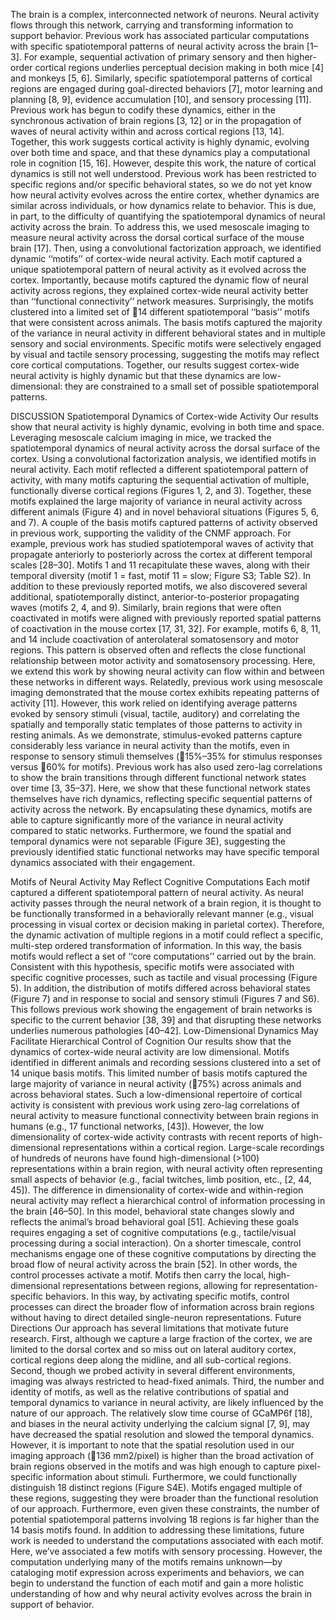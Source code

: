 The brain is a complex, interconnected network of neurons. Neural activity flows through this network, carrying and transforming information to support behavior. Previous work has associated particular computations with specific spatiotemporal patterns of neural activity across the brain [1–3]. For example, sequential activation of primary sensory and then higher-order cortical regions underlies perceptual decision making in both mice [4] and monkeys [5, 6]. Similarly, specific spatiotemporal patterns of cortical regions are engaged during goal-directed behaviors [7], motor learning and planning [8, 9], evidence accumulation [10], and sensory processing [11]. Previous work has begun to codify these dynamics, either in the synchronous activation of brain regions [3, 12] or in the propagation of waves of neural activity within and across cortical regions [13, 14]. Together, this work suggests cortical activity is highly dynamic, evolving over both time and space, and that these dynamics play a computational role in cognition [15, 16]. However, despite this work, the nature of cortical dynamics is still not well understood. Previous work has been restricted to specific regions and/or specific behavioral states, so we do not yet know how neural activity evolves across the entire cortex, whether dynamics are similar across individuals, or how dynamics relate to behavior. This is due, in part, to the difficulty of quantifying the spatiotemporal dynamics of neural activity across the brain. To address this, we used mesoscale imaging to measure neural activity across the dorsal cortical surface of the mouse brain [17]. Then, using a convolutional factorization approach, we identified dynamic ‘‘motifs’’ of cortex-wide neural activity. Each motif captured a unique spatiotemporal pattern of neural activity as it evolved across the cortex. Importantly, because motifs captured the dynamic flow of neural activity across regions, they explained cortex-wide neural activity better than ‘‘functional connectivity’’ network measures. Surprisingly, the motifs clustered into a limited set of 14 different spatiotemporal ‘‘basis’’ motifs that were consistent across animals. The basis motifs captured the majority of the variance in neural activity in different behavioral states and in multiple sensory and social environments. Specific motifs were selectively engaged by visual and tactile sensory processing, suggesting the motifs may reflect core cortical computations. Together, our results suggest cortex-wide neural activity is highly dynamic but that these dynamics are low-dimensional: they are constrained to a small set of possible spatiotemporal patterns.

DISCUSSION Spatiotemporal Dynamics of Cortex-wide Activity Our results show that neural activity is highly dynamic, evolving in both time and space. Leveraging mesoscale calcium imaging in mice, we tracked the spatiotemporal dynamics of neural activity across the dorsal surface of the cortex. Using a convolutional factorization analysis, we identified motifs in neural activity. Each motif reflected a different spatiotemporal pattern of activity, with many motifs capturing the sequential activation of multiple, functionally diverse cortical regions (Figures 1, 2, and 3). Together, these motifs explained the large majority of variance in neural activity across different animals (Figure 4) and in novel behavioral situations (Figures 5, 6, and 7). A couple of the basis motifs captured patterns of activity observed in previous work, supporting the validity of the CNMF approach. For example, previous work has studied spatiotemporal waves of activity that propagate anteriorly to posteriorly across the cortex at different temporal scales [28–30]. Motifs 1 and 11 recapitulate these waves, along with their temporal diversity (motif 1 = fast, motif 11 = slow; Figure S3; Table S2). In addition to these previously reported motifs, we also discovered several additional, spatiotemporally distinct, anterior-to-posterior propagating waves (motifs 2, 4, and 9). Similarly, brain regions that were often coactivated in motifs were aligned with previously reported spatial patterns of coactivation in the mouse cortex [17, 31, 32]. For example, motifs 6, 8, 11, and 14 include coactivation of anterolateral somatosensory and motor regions. This pattern is observed often and reflects the close functional relationship between motor activity and somatosensory processing. Here, we extend this work by showing neural activity can flow within and between these networks in different ways. Relatedly, previous work using mesoscale imaging demonstrated that the mouse cortex exhibits repeating patterns of activity [11]. However, this work relied on identifying average patterns evoked by sensory stimuli (visual, tactile, auditory) and correlating the spatially and temporally static templates of those patterns to activity in resting animals. As we demonstrate, stimulus-evoked patterns capture considerably less variance in neural activity than the motifs, even in response to sensory stimuli themselves (15%–35% for stimulus responses versus 60% for motifs). Previous work has also used zero-lag correlations to show the brain transitions through different functional network states over time [3, 35–37]. Here, we show that these functional network states themselves have rich dynamics, reflecting specific sequential patterns of activity across the network. By encapsulating these dynamics, motifs are able to capture significantly more of the variance in neural activity compared to static networks. Furthermore, we found the spatial and temporal dynamics were not separable (Figure 3E), suggesting the previously identified static functional networks may have specific temporal dynamics associated with their engagement.

Motifs of Neural Activity May Reflect Cognitive Computations Each motif captured a different spatiotemporal pattern of neural activity. As neural activity passes through the neural network of a brain region, it is thought to be functionally transformed in a behaviorally relevant manner (e.g., visual processing in visual cortex or decision making in parietal cortex). Therefore, the dynamic activation of multiple regions in a motif could reflect a specific, multi-step ordered transformation of information. In this way, the basis motifs would reflect a set of ‘‘core computations’’ carried out by the brain. Consistent with this hypothesis, specific motifs were associated with specific cognitive processes, such as tactile and visual processing (Figure 5). In addition, the distribution of motifs differed across behavioral states (Figure 7) and in response to social and sensory stimuli (Figures 7 and S6). This follows previous work showing the engagement of brain networks is specific to the current behavior [38, 39] and that disrupting these networks underlies numerous pathologies [40–42]. Low-Dimensional Dynamics May Facilitate Hierarchical Control of Cognition Our results show that the dynamics of cortex-wide neural activity are low dimensional. Motifs identified in different animals and recording sessions clustered into a set of 14 unique basis motifs. This limited number of basis motifs captured the large majority of variance in neural activity (75%) across animals and across behavioral states. Such a low-dimensional repertoire of cortical activity is consistent with previous work using zero-lag correlations of neural activity to measure functional connectivity between brain regions in humans (e.g., 17 functional networks, [43]). However, the low dimensionality of cortex-wide activity contrasts with recent reports of high-dimensional representations within a cortical region. Large-scale recordings of hundreds of neurons have found high-dimensional (>100) representations within a brain region, with neural activity often representing small aspects of behavior (e.g., facial twitches, limb position, etc., [2, 44, 45]). The difference in dimensionality of cortex-wide and within-region neural activity may reflect a hierarchical control of information processing in the brain [46–50]. In this model, behavioral state changes slowly and reflects the animal’s broad behavioral goal [51]. Achieving these goals requires engaging a set of cognitive computations (e.g., tactile/visual processing during a social interaction). On a shorter timescale, control mechanisms engage one of these cognitive computations by directing the broad flow of neural activity across the brain [52]. In other words, the control processes activate a motif. Motifs then carry the local, high-dimensional representations between regions, allowing for representation-specific behaviors. In this way, by activating specific motifs, control processes can direct the broader flow of information across brain regions without having to direct detailed single-neuron representations. Future Directions Our approach has several limitations that motivate future research. First, although we capture a large fraction of the cortex, we are limited to the dorsal cortex and so miss out on lateral auditory cortex, cortical regions deep along the midline, and all sub-cortical regions. Second, though we probed activity in several different environments, imaging was always restricted to head-fixed animals. Third, the number and identity of motifs, as well as the relative contributions of spatial and temporal dynamics to variance in neural activity, are likely influenced by the nature of our approach. The relatively slow time course of GCaMP6f [18], and biases in the neural activity underlying the calcium signal [7, 9], may have decreased the spatial resolution and slowed the temporal dynamics. However, it is important to note that the spatial resolution used in our imaging approach (136 mm2/pixel) is higher than the broad activation of brain regions observed in the motifs and was high enough to capture pixel-specific information about stimuli. Furthermore, we could functionally distinguish 18 distinct regions (Figure S4E). Motifs engaged multiple of these regions, suggesting they were broader than the functional resolution of our approach. Furthermore, even given these constraints, the number of potential spatiotemporal patterns involving 18 regions is far higher than the 14 basis motifs found. In addition to addressing these limitations, future work is needed to understand the computations associated with each motif. Here, we’ve associated a few motifs with sensory processing. However, the computation underlying many of the motifs remains unknown—by cataloging motif expression across experiments and behaviors, we can begin to understand the function of each motif and gain a more holistic understanding of how and why neural activity evolves across the brain in support of behavior.